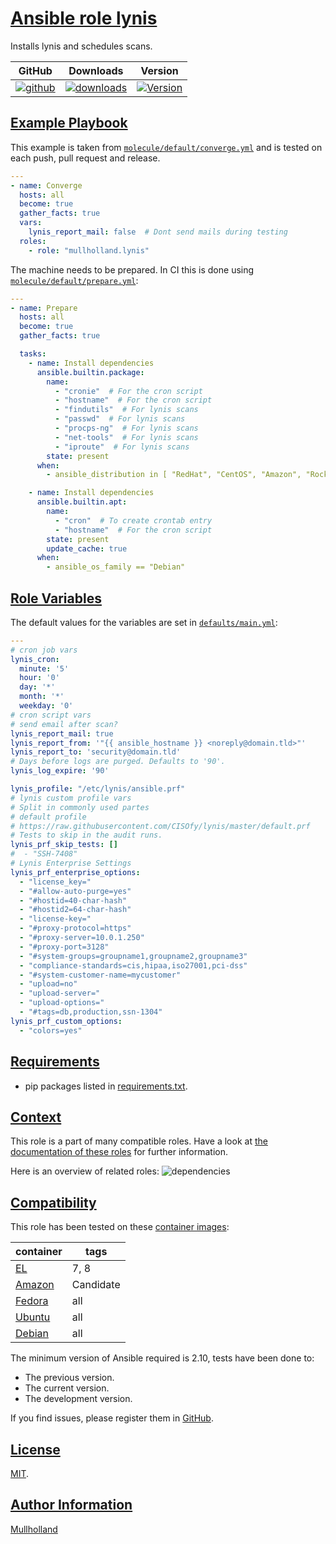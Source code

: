 # [Ansible role lynis](#lynis)

Installs lynis and schedules scans.

|GitHub|Downloads|Version|
|------|---------|-------|
|[![github](https://github.com/mullholland/ansible-role-lynis/actions/workflows/molecule.yml/badge.svg)](https://github.com/mullholland/ansible-role-lynis/actions/workflows/molecule.yml)|[![downloads](https://img.shields.io/ansible/role/d/mullholland/lynis)](https://galaxy.ansible.com/mullholland/lynis)|[![Version](https://img.shields.io/github/release/mullholland/ansible-role-lynis.svg)](https://github.com/mullholland/ansible-role-lynis/releases/)|
## [Example Playbook](#example-playbook)

This example is taken from [`molecule/default/converge.yml`](https://github.com/mullholland/ansible-role-lynis/blob/master/molecule/default/converge.yml) and is tested on each push, pull request and release.

```yaml
---
- name: Converge
  hosts: all
  become: true
  gather_facts: true
  vars:
    lynis_report_mail: false  # Dont send mails during testing
  roles:
    - role: "mullholland.lynis"
```

The machine needs to be prepared. In CI this is done using [`molecule/default/prepare.yml`](https://github.com/mullholland/ansible-role-lynis/blob/master/molecule/default/prepare.yml):

```yaml
---
- name: Prepare
  hosts: all
  become: true
  gather_facts: true

  tasks:
    - name: Install dependencies
      ansible.builtin.package:
        name:
          - "cronie"  # For the cron script
          - "hostname"  # For the cron script
          - "findutils"  # For lynis scans
          - "passwd"  # For lynis scans
          - "procps-ng"  # For lynis scans
          - "net-tools"  # For lynis scans
          - "iproute"  # For lynis scans
        state: present
      when:
        - ansible_distribution in [ "RedHat", "CentOS", "Amazon", "Rocky", "AlmaLinux", "Fedora" ]

    - name: Install dependencies
      ansible.builtin.apt:
        name:
          - "cron"  # To create crontab entry
          - "hostname"  # For the cron script
        state: present
        update_cache: true
      when:
        - ansible_os_family == "Debian"
```



## [Role Variables](#role-variables)

The default values for the variables are set in [`defaults/main.yml`](https://github.com/mullholland/ansible-role-lynis/blob/master/defaults/main.yml):

```yaml
---
# cron job vars
lynis_cron:
  minute: '5'
  hour: '0'
  day: '*'
  month: '*'
  weekday: '0'
# cron script vars
# send email after scan?
lynis_report_mail: true
lynis_report_from: '"{{ ansible_hostname }} <noreply@domain.tld>"'
lynis_report_to: 'security@domain.tld'
# Days before logs are purged. Defaults to '90'.
lynis_log_expire: '90'

lynis_profile: "/etc/lynis/ansible.prf"
# lynis custom profile vars
# Split in commonly used partes
# default profile
# https://raw.githubusercontent.com/CISOfy/lynis/master/default.prf
# Tests to skip in the audit runs.
lynis_prf_skip_tests: []
#  - "SSH-7408"
# Lynis Enterprise Settings
lynis_prf_enterprise_options:
  - "license_key="
  - "#allow-auto-purge=yes"
  - "#hostid=40-char-hash"
  - "#hostid2=64-char-hash"
  - "license-key="
  - "#proxy-protocol=https"
  - "#proxy-server=10.0.1.250"
  - "#proxy-port=3128"
  - "#system-groups=groupname1,groupname2,groupname3"
  - "compliance-standards=cis,hipaa,iso27001,pci-dss"
  - "#system-customer-name=mycustomer"
  - "upload=no"
  - "upload-server="
  - "upload-options="
  - "#tags=db,production,ssn-1304"
lynis_prf_custom_options:
  - "colors=yes"
```

## [Requirements](#requirements)

- pip packages listed in [requirements.txt](https://github.com/mullholland/ansible-role-lynis/blob/master/requirements.txt).


## [Context](#context)

This role is a part of many compatible roles. Have a look at [the documentation of these roles](https://mullholland.net) for further information.

Here is an overview of related roles:
![dependencies](https://raw.githubusercontent.com/mullholland/ansible-role-lynis/png/requirements.png "Dependencies")

## [Compatibility](#compatibility)

This role has been tested on these [container images](https://hub.docker.com/u/mullholland):

|container|tags|
|---------|----|
|[EL](https://hub.docker.com/r/mullholland/enterpriselinux)|7, 8|
|[Amazon](https://hub.docker.com/r/mullholland/amazonlinux)|Candidate|
|[Fedora](https://hub.docker.com/r/mullholland/fedora/)|all|
|[Ubuntu](https://hub.docker.com/r/mullholland/ubuntu)|all|
|[Debian](https://hub.docker.com/r/mullholland/debian)|all|

The minimum version of Ansible required is 2.10, tests have been done to:

- The previous version.
- The current version.
- The development version.

If you find issues, please register them in [GitHub](https://github.com/mullholland/ansible-role-lynis/issues).

## [License](#license)

[MIT](https://github.com/mullholland/ansible-role-lynis/blob/master/LICENSE).

## [Author Information](#author-information)

[Mullholland](https://mullholland.net)
